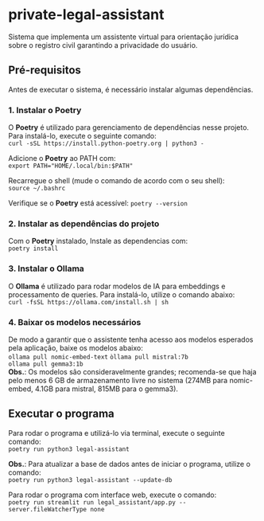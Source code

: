 # private-legal-assistant

Sistema que implementa um assistente virtual para orientação jurídica sobre o registro civil garantindo a privacidade do usuário.

## Pré-requisitos

Antes de executar o sistema, é necessário instalar algumas dependências.

### 1. Instalar o Poetry

O **Poetry** é utilizado para gerenciamento de dependências nesse projeto. Para instalá-lo, execute o seguinte comando:  
`curl -sSL https://install.python-poetry.org | python3 -`   

Adicione o **Poetry** ao PATH com:  
`export PATH="HOME/.local/bin:$PATH"`

Recarregue o shell (mude o comando de acordo com o seu shell):   
`source ~/.bashrc`

Verifique se o **Poetry** está acessível:
`poetry --version`

### 2. Instalar as dependências do projeto
Com o **Poetry** instalado, Instale as dependencias com:  
`poetry install`

### 3. Instalar o Ollama
O **Ollama** é utilizado para rodar modelos de IA para embeddings e processamento de queries. Para instalá-lo, utilize o comando abaixo:  
`curl -fsSL https://ollama.com/install.sh | sh`

### 4. Baixar os modelos necessários
De modo a garantir que o assistente tenha acesso aos modelos esperados pela aplicação, baixe os modelos abaixo:  
`ollama pull nomic-embed-text`
`òllama pull mistral:7b`  
`ollama pull gemma3:1b`  
**Obs.**: Os modelos são consideravelmente grandes; recomenda-se que haja pelo menos 6 GB de armazenamento livre no sistema (274MB para nomic-embed, 4.1GB para mistral, 815MB para o gemma3).

## Executar o programa
Para rodar o programa e utilizá-lo via terminal, execute o seguinte comando:  
`poetry run python3 legal-assistant`

**Obs.**: Para atualizar a base de dados antes de iniciar o programa, utilize o comando:   
`poetry run python3 legal-assistant --update-db`

Para rodar o programa com interface web, execute o comando:   
`poetry run streamlit run legal_assistant/app.py --server.fileWatcherType none`